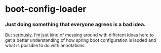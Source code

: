 # boot-config-loader
### Just doing something that everyone agrees is a bad idea.

But seriously, I'm jsut kind of messing around with different 
ideas here to get a better understanding of how spring boot configuration 
is laoded and what is possible to do with annotations.
